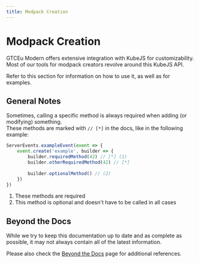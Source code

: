 ```yaml
---
title: Modpack Creation
---
```



# Modpack Creation

GTCEu Modern offers extensive integration with KubeJS for customizability.  
Most of our tools for modpack creators revolve around this KubeJS API.

Refer to this section for information on how to use it, as well as for examples.


## General Notes

Sometimes, calling a specific method is always required when adding (or modifying) something.  
These methods are marked with `// [*]` in the docs, like in the following example:

```js
ServerEvents.exampleEvent(event => {
    event.create('example', builder => {
        builder.requiredMethod(42) // [*] (1)
        builder.otherRequiredMethod(42) // [*]
        
        builder.optionalMethod() // (2)
    })
})
```

1. These methods are required
2. This method is optional and doesn't have to be called in all cases


## Beyond the Docs

While we try to keep this documentation up to date and as complete as possible, it may not always contain all of the latest information.

Please also check the [Beyond the Docs](./Beyond-The-Docs.md) page for additional references.
